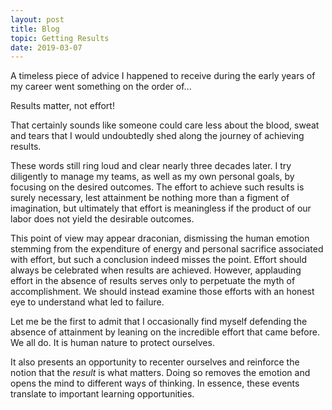 ```yaml
---
layout: post
title: Blog
topic: Getting Results
date: 2019-03-07
---
```

<div class="content" markdown="1">
A timeless piece of advice I happened to receive during the early years of my career went something on the order of...

<p class="is-size-3 has-text-centered">Results matter, not effort!</p>

That certainly sounds like someone could care less about the blood, sweat and tears that I would undoubtedly shed along the journey of achieving results.

These words still ring loud and clear nearly three decades later. I try diligently to manage my teams, as well as my own personal goals, by focusing on the desired outcomes. The effort to achieve such results is surely necessary, lest attainment be nothing more than a figment of imagination, but ultimately that effort is meaningless if the product of our labor does not yield the desirable outcomes.

This point of view may appear draconian, dismissing the human emotion stemming from the expenditure of energy and personal sacrifice associated with effort, but such a conclusion indeed misses the point. Effort should always be celebrated when results are achieved. However, applauding effort in the absence of results serves only to perpetuate the myth of accomplishment. We should instead examine those efforts with an honest eye to understand what led to failure.

Let me be the first to admit that I occasionally find myself defending the absence of attainment by leaning on the incredible effort that came before. We all do. It is human nature to protect ourselves.

It also presents an opportunity to recenter ourselves and reinforce the notion that the _result_ is what matters. Doing so removes the emotion and opens the mind to different ways of thinking. In essence, these events translate to important learning opportunities.
</div>
